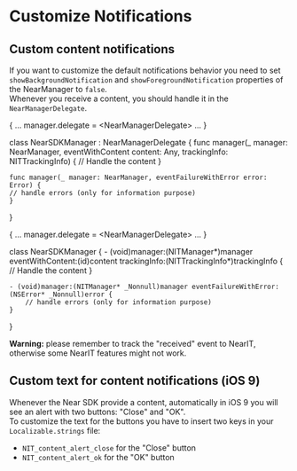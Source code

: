 # Customize Notifications

## Custom content notifications

If you want to customize the default notifications behavior you need to set  `showBackgroundNotification` and  `showForegroundNotification` properties of the NearManager to  `false`.<br/>
Whenever you receive a content, you should handle it in the  `NearManagerDelegate`.

<div class="code-swift">
{
    ...
    manager.delegate = &lt;NearManagerDelegate&gt;
    ...
}

class NearSDKManager : NearManagerDelegate {
    func manager(_ manager: NearManager, eventWithContent content: Any, trackingInfo: NITTrackingInfo) {
    // Handle the content
    }

    func manager(_ manager: NearManager, eventFailureWithError error: Error) {
    // handle errors (only for information purpose)
    }
}
</div>
<div class="code-objc">
{
    ...
    manager.delegate = &lt;NearManagerDelegate&gt;
    ...
}

class NearSDKManager<NITManagerDelegate> {
    - (void)manager:(NITManager*)manager eventWithContent:(id)content trackingInfo:(NITTrackingInfo*)trackingInfo {
        // Handle the content
    }

    - (void)manager:(NITManager* _Nonnull)manager eventFailureWithError:(NSError* _Nonnull)error {
        // handle errors (only for information purpose)
    }
}
</div>

**Warning:** please remember to track the "received" event to NearIT, otherwise some NearIT features might not work.

## Custom text for content notifications (iOS 9)

Whenever the Near SDK provide a content, automatically in iOS 9 you will see an alert with two buttons: "Close" and "OK".<br/>
To customize the text for the buttons you have to insert two keys in your `Localizable.strings` file:

* `NIT_content_alert_close` for the "Close" button
* `NIT_content_alert_ok` for the "OK" button

